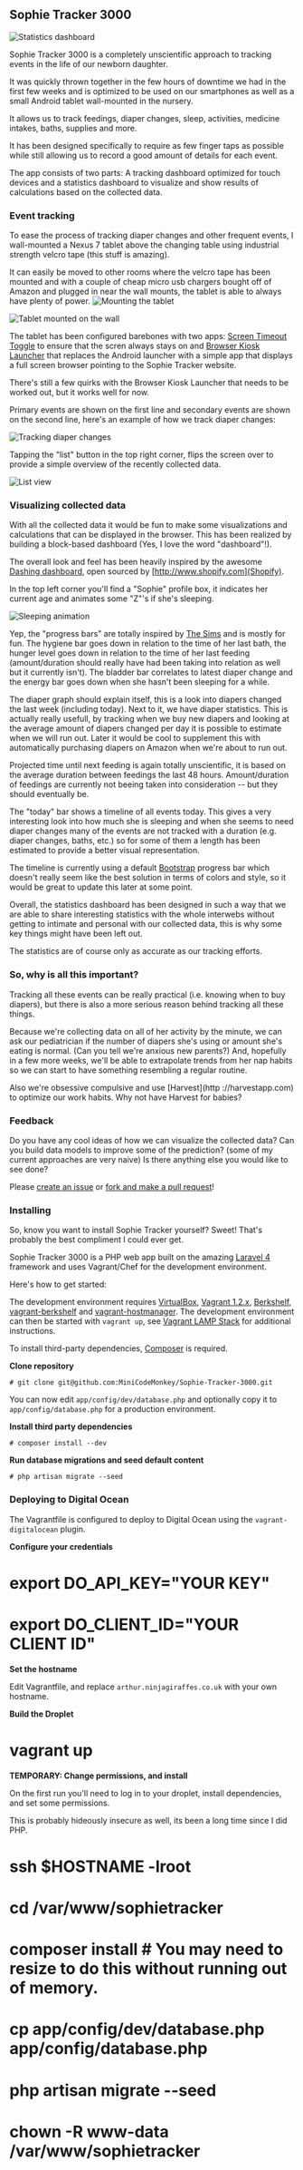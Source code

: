 ## Sophie Tracker 3000

![Statistics dashboard](http://i.imgur.com/UocxRcI.jpg)

Sophie Tracker 3000 is a completely unscientific approach to tracking events in the life of our newborn daughter.

It was quickly thrown together in the few hours of downtime we had in the first few weeks and is optimized to be used on our smartphones as well as a small Android tablet wall-mounted in the nursery.

It allows us to track feedings, diaper changes, sleep, activities, medicine intakes, baths, supplies and more.

It has been designed specifically to require as few finger taps as possible while still allowing us to record a good amount of details for each event.

The app consists of two parts: A tracking dashboard optimized for touch devices and a statistics dashboard to visualize and show results of calculations based on the collected data.

### Event tracking

To ease the process of tracking diaper changes and other frequent events, I wall-mounted a Nexus 7 tablet above the changing table using industrial strength velcro tape (this stuff is amazing).

It can easily be moved to other rooms where the velcro tape has been mounted and with a couple of cheap micro usb chargers bought off of Amazon and plugged in near the wall mounts, the tablet is able to always have plenty of power.
![Mounting the tablet](http://i.imgur.com/UAOMHMV.jpg "Mounting the tablet")

![Tablet mounted on the wall](http://i.imgur.com/3ZrKWS4.jpg "Tablet mounted on the wall")

The tablet has been configured barebones with two apps: [Screen Timeout Toggle](https://play.google.com/store/apps/details?id=com.chemdroid.screentimeouttoggle) to ensure that the scren always stays on and [Browser Kiosk Launcher](https://play.google.com/store/apps/details?id=com.droidhoster.launcher) that replaces the Android launcher with a simple app that displays a full screen browser pointing to the Sophie Tracker website.

There's still a few quirks with the Browser Kiosk Launcher that needs to be worked out, but it works well for now.

Primary events are shown on the first line and secondary events are shown on the second line, here's an example of how we track diaper changes:

![Tracking diaper changes](http://i.imgur.com/WGNcdim.jpg "Tracking diaper changes")

Tapping the "list" button in the top right corner, flips the screen over to provide a simple overview of the recently collected data.

![List view](http://i.imgur.com/7h67b8P.jpg "List view")

### Visualizing collected data
With all the collected data it would be fun to make some visualizations and calculations that can be displayed in the browser. This has been realized by building a block-based dashboard (Yes, I love the word "dashboard"!).

The overall look and feel has been heavily inspired by the awesome [Dashing dashboard](http://shopify.github.io/dashing/), open sourced by [http://www.shopify.com](Shopify).

In the top left corner you'll find a "Sophie" profile box, it indicates her current age and animates some "Z"'s if she's sleeping.

![Sleeping animation](http://i.imgur.com/hADESnW.jpg)

Yep, the "progress bars" are totally inspired by [The Sims](http://www.thesims.com) and is mostly for fun. The hygiene bar goes down in relation to the time of her last bath, the hunger level goes down in relation to the time of her last feeding (amount/duration should really have had been taking into relation as well but it currently isn't). The bladder bar correlates to latest diaper change and the energy bar goes down when she hasn't been sleeping for a while.

The diaper graph should explain itself, this is a look into diapers changed the last week (including today). Next to it, we have diaper statistics. This is actually really usefull, by tracking when we buy new diapers and looking at the average amount of diapers changed per day it is possible to estimate when we will run out. Later it would be cool to supplement this with automatically purchasing diapers on Amazon when we're about to run out.

Projected time until next feeding is again totally unscientific, it is based on the average duration between feedings the last 48 hours. Amount/duration of feedings are currently not beeing taken into consideration -- but they should eventually be.

The "today" bar shows a timeline of all events today. This gives a very interesting look into how much she is sleeping and when she seems to need diaper changes many of the events are not tracked with a duration (e.g. diaper changes, baths, etc.) so for some of them a length has been estimated to provide a better visual representation.

The timeline is currently using a default [Bootstrap](http://getbootstrap.com) progress bar which doesn't really seem like the best solution in terms of colors and style, so it would be great to update this later at some point.

Overall, the statistics dashboard has been designed in such a way that we are able to share interesting statistics with the whole interwebs without getting to intimate and personal with our collected data, this is why some key things might have been left out.

The statistics are of course only as accurate as our tracking efforts.

### So, why is all this important?
Tracking all these events can be really practical (i.e. knowing when to buy diapers), but there is also a more serious reason behind tracking all these things.

Because we're collecting data on all of her activity by the minute, we can ask our pediatrician if the number of diapers she's using or amount she's eating is normal. (Can you tell we're anxious new parents?) And, hopefully in a few more weeks, we'll be able to extrapolate trends from her nap habits so we can start to have something resembling a regular routine.

Also we're obsessive compulsive and use [Harvest](http
://harvestapp.com) to optimize our work habits. Why not have Harvest for babies?

### Feedback
Do you have any cool ideas of how we can visualize the collected data? Can you build data models to improve some of the prediction? (some of my current approaches are very naive) Is there anything else you would like to see done?

Please [create an issue](https://github.com/MiniCodeMonkey/Sophie-Tracker-3000/issues/new) or [fork and make a pull request](https://help.github.com/articles/using-pull-requests)!

### Installing
So, know you want to install Sophie Tracker yourself? Sweet! That's probably the best compliment I could ever get.

Sophie Tracker 3000 is a PHP web app built on the amazing [Laravel 4](http://laravel.com) framework and uses Vagrant/Chef for the development environment.

Here's how to get started:

The development environment requires [VirtualBox](https://www.virtualbox.org), [Vagrant 1.2.x](http://vagrantup.com), [Berkshelf](http://berkshelf.com), [vagrant-berkshelf](https://github.com/riotgames/vagrant-berkshelf) and [vagrant-hostmanager](https://github.com/smdahlen/vagrant-hostmanager).
The development environment can then be started with `vagrant up`, see [Vagrant LAMP Stack](https://github.com/MiniCodeMonkey/Vagrant-LAMP-Stack) for additional instructions.

To install third-party dependencies, [Composer](http://getcomposer.org) is required.

**Clone repository**

	# git clone git@github.com:MiniCodeMonkey/Sophie-Tracker-3000.git

You can now edit `app/config/dev/database.php` and optionally copy it to `app/config/database.php` for a production environment.

**Install third party dependencies**

	# composer install --dev

**Run database migrations and seed default content**

	# php artisan migrate --seed

### Deploying to Digital Ocean

The Vagrantfile is configured to deploy to Digital Ocean using the `vagrant-digitalocean` plugin.

**Configure your credentials**

  # export DO_API_KEY="YOUR KEY"
  # export DO_CLIENT_ID="YOUR CLIENT ID"

**Set the hostname**
  
Edit Vagrantfile, and replace `arthur.ninjagiraffes.co.uk` with your own hostname.

**Build the Droplet**

  # vagrant up

**TEMPORARY: Change permissions, and install**

On the first run you'll need to log in to your droplet, install dependencies, and set some permissions.

This is probably hideously insecure as well, its been a long time since I did PHP.

  # ssh $HOSTNAME -lroot
  # cd /var/www/sophietracker
  # composer install # You may need to resize to do this without running out of memory.
  # cp app/config/dev/database.php app/config/database.php
  # php artisan migrate --seed
  # chown -R www-data /var/www/sophietracker
